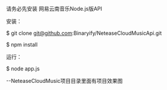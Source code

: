 请务必先安装 网易云南音乐Node.js版API

安装：

$ git clone git@github.com:Binaryify/NeteaseCloudMusicApi.git

$ npm install

运行：

$ node app.js

--NeteaseCloudMusic项目目录里面有项目效果图
